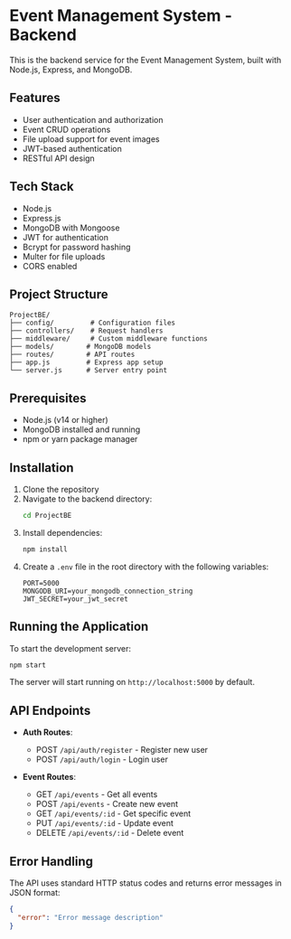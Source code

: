 # Event Management System - Backend

This is the backend service for the Event Management System, built with Node.js, Express, and MongoDB.

## Features

- User authentication and authorization
- Event CRUD operations
- File upload support for event images
- JWT-based authentication
- RESTful API design

## Tech Stack

- Node.js
- Express.js
- MongoDB with Mongoose
- JWT for authentication
- Bcrypt for password hashing
- Multer for file uploads
- CORS enabled

## Project Structure

```
ProjectBE/
├── config/         # Configuration files
├── controllers/    # Request handlers
├── middleware/     # Custom middleware functions
├── models/        # MongoDB models
├── routes/        # API routes
├── app.js         # Express app setup
└── server.js      # Server entry point
```

## Prerequisites

- Node.js (v14 or higher)
- MongoDB installed and running
- npm or yarn package manager

## Installation

1. Clone the repository
2. Navigate to the backend directory:
   ```bash
   cd ProjectBE
   ```
3. Install dependencies:
   ```bash
   npm install
   ```
4. Create a `.env` file in the root directory with the following variables:
   ```
   PORT=5000
   MONGODB_URI=your_mongodb_connection_string
   JWT_SECRET=your_jwt_secret
   ```

## Running the Application

To start the development server:

```bash
npm start
```

The server will start running on `http://localhost:5000` by default.

## API Endpoints

- **Auth Routes**:
  - POST `/api/auth/register` - Register new user
  - POST `/api/auth/login` - Login user

- **Event Routes**:
  - GET `/api/events` - Get all events
  - POST `/api/events` - Create new event
  - GET `/api/events/:id` - Get specific event
  - PUT `/api/events/:id` - Update event
  - DELETE `/api/events/:id` - Delete event

## Error Handling

The API uses standard HTTP status codes and returns error messages in JSON format:

```json
{
  "error": "Error message description"
}
``` 